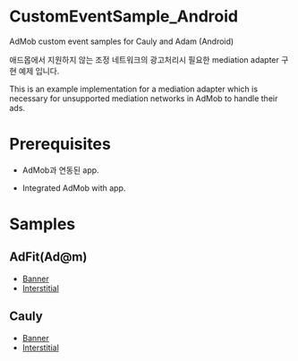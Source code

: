 CustomEventSample_Android
=========================

AdMob custom event samples for Cauly and Adam (Android)

애드몹에서 지원하지 않는 조정 네트워크의 광고처리시 필요한  mediation adapter 구현 예제 입니다. 

This is an example implementation for a mediation adapter which is necessary for unsupported mediation networks in AdMob to handle their ads. 

Prerequisites
=============
* AdMob과 연동된 app.

* Integrated AdMob with app.

Samples
=======

AdFit(Ad@m)
----------
* [Banner](https://github.com/minjisong7334/CustomEventSample_Android/tree/master/AdFit/BannerExample)
* [Interstitial](https://github.com/minjisong7334/CustomEventSample_Android/tree/master/AdFit/InterstitalExample)

Cauly
-----
* [Banner]()
* [Interstitial]()

